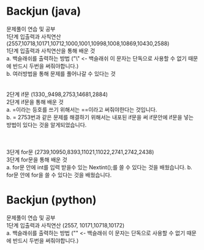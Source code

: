# Backjun (java)
문제풀이 연습 및 공부  <br>
1단계 입출력과 사칙연산 (2557,10718,10171,10712,1000,1001,10998,1008,10869,10430,2588) <br>
1단계 입출력과 사칙연산을 통해 배운 것 <br>
a. 백슬래쉬를 출력하는 방법 ("\\" <- 백슬래쉬 이 문자는 단독으로 사용할 수 없기 때문에 반드시 두번을 써줘야합니다.)<br>
b. 여러방법을 통해 문제를 풀어나갈 수 있다는 것
<br>
<br>
<br>
2단계 if문 (1330,,9498,2753,14681,2884)<br>
2단계 if문을 통해 배운 것 <br>
a. =이라는 등호를 쓰기 위해서는 ==이라고 써줘야한다는 것입니다.<br>
b. = 2753번과 같은 문제를 해결하기 위해서는 내포된 if문을 써 if문안에 if문을 넣는 방법이 있다는 것을 알게되었습니다.<br>
<br>
<br>
<br>
3단계 for문 (2739,10950,8393,11021,11022,2741,2742,2438)<br>
3단계 for문을 통해 배운 것 <br>
a. for문 안에 int를 입력 받을수 있는 Nextint();를 쓸 수 있다는 것을 배웠습니다.
b. for문 안에 for을 쓸 수 있다는 것을 배웠습니다.

# Backjun (python)
문제풀이 연습 및 공부  <br>
1단계 입출력과 사칙연산 (2557, 10171,10718,10172) <br>
a. 백슬래쉬를 출력하는 방법 ("\" <- 백슬래쉬 이 문자는 단독으로 사용할 수 없기 때문에 반드시 두번을 써줘야합니다.)
